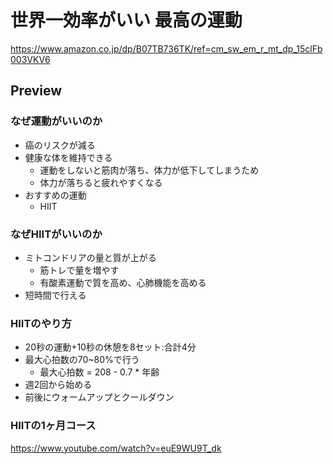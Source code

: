# 世界一効率がいい 最高の運動

<https://www.amazon.co.jp/dp/B07TB736TK/ref=cm_sw_em_r_mt_dp_15clFb003VKV6>

## Preview

### なぜ運動がいいのか

- 癌のリスクが減る
- 健康な体を維持できる
  - 運動をしないと筋肉が落ち、体力が低下してしまうため
  - 体力が落ちると疲れやすくなる
- おすすめの運動
  - HIIT

### なぜHIITがいいのか

- ミトコンドリアの量と質が上がる
  - 筋トレで量を増やす
  - 有酸素運動で質を高め、心肺機能を高める
- 短時間で行える

### HIITのやり方

- 20秒の運動+10秒の休憩を8セット:合計4分
- 最大心拍数の70~80%で行う
  - 最大心拍数 = 208 - 0.7 * 年齢
- 週2回から始める
- 前後にウォームアップとクールダウン

### HIITの1ヶ月コース

<https://www.youtube.com/watch?v=euE9WU9T_dk>
